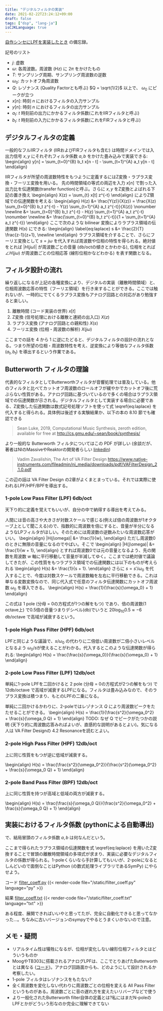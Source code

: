 ```yaml
---
title: "デジタルフィルタの実装"
date: 2021-02-22T23:24:12+09:00
draft: false
tags: ["dsp", "lang-ja"]
isCJKLanguage: true
---
```


[自作シンセにLPFを実装したとき](https://github.com/klknn/synth2/commit/e8ee1bc4a237c5b2c5c388d2fab7a3fb1977c26a) の備忘録。

記号のリスト

- $j$: 虚数
- $\omega$: 各周波数。周波数 (Hz) に $2\pi$ をかけたもの
- $T$: サンプリング周期、サンプリング周波数の逆数
- $\omega_0$: カットオフ角周波数
- $Q$: レゾナンス (Quality Factorとも呼ぶ) $Q = \sqrt{1/2}$ 以上で、 $\omega_0$ にピークが立つ
- $x[n]$: 時刻 $n$ におけるフィルタの入力サンプル
- $y[n]$: 時刻 $n$ におけるフィルタの出力サンプル
- $a_t$: $t$ 時刻前の出力にかかるフィルタ係数(これをIIRフィルタと呼ぶ)
- $b_t$: $t$ 時刻前の入力にかかるフィルタ係数(これをFIRフィルタと呼ぶ)

## デジタルフィルタの定義

一般的なフルIIRフィルタ (IIRおよびFIRフィルタも含む) は時間ドメインでは入出力信号 $x, y$ にそれぞれフィルタ係数 $a, b$ をかけた畳み込みで実装できる:
\begin{align}
y[n] = \sum_{t=0}^{B} b_t x[n - t] - \sum_{t=1}^{A} a_t y[n - t]
\end{align}

IIRフィルタが所望の周波数特性をもつように定義するにはZ変換・ラプラス変換・フーリエ変換を用いる。
先の時間領域の等式の両辺を入力 $x[n]$ で割った入出力比を伝達関数(transfer function)と呼ぶ。さらに $x, y$ をZ変換とよばれる下記の置き換え
\begin{align}
X(z) = \sum_{t} x[t] z^{-t}
\end{align}
によりZ領域での伝達関数を考える:
\begin{align}
H(z) &= \frac{Y(z)}{X(z)}
= \frac{X(z) \sum_{t=0}^{B} b_t z^{-t} - Y(z) \sum_{t=1}^{A} a_t z^{-t}}{X(z)} \nonumber \newline
&= \sum_{t=0}^{B} b_t z^{-t} - H(z) \sum_{t=1}^{A} a_t z^{-t} \nonumber \newline
&= \frac{\sum_{t=0}^{B} b_t z^{-t}}{1 + \sum_{t=1}^{A} a_t z^{-t}}
\end{align}
ここで次のような bilinear 変換によりラプラス領域の伝達関数 $H(s)$ にできる:
\begin{align}
\label{eq:laplace}
s &= \frac{2}{T} \frac{z-1}{z+1}, \newline
\end{align}
ラプラス領域を介することで、さらにフーリエ変換として $s = j \omega$ を代入すれば周波数や位相の特性を得られる。絶対値をとれば $|H(j \omega)|$ が周波数ごとの音量 (db/octの傾きとかわかる), 位相をとれば $\angle{H(j \omega)}$ が周波数ごとの位相応答 (線形位相かなどわかる) を表す関数となる。

## フィルタ設計の流れ

繰り返しになるが上記の各種変換により、デジタルの実装（離散時間領域）と、位相周波数応答の特性（フーリエ領域）を行き来することができる。ここでは触れないが、一時的にでてくるラプラス変換もアナログ回路との対応があり勉強すると楽しい。

1. 離散時間 (コード実装の世界) $x[t]$
2. Z変換 (信号処理における離散と連続の出入口) $X(z)$
3. ラプラス変換 (アナログ回路との親和性) $X(s)$
4. フーリエ変換 (位相・周波数の解析) $X(j\omega)$

ここまでの話を 4 から 1 に逆にたどると、デジタルフィルタの設計の流れとなる。つまり所望の位相・周波数特性を考え、逆変換により等価なフィルタ係数 $(a_t, b_t)$ を導出するという作業である。

## Butterworth フィルタの理論

代表的なフィルタとしてButterworthフィルタが音響処理では普及している。他のフィルタと比べてカットオフ周波数のロールオフが緩やかでカットオフ後に荒ぶらない性質がある。アナログ回路に基づいているので多くの場合はラプラス領域での伝達関数が示される。デジタルフィルタとして実装する場合に必要である、Z変換した伝達関数は数式記号処理ソフトを使って式 \eqref{eq:laplace} を代入すると得られる。具体例は後述する実験結果か、以下の本の 8.10 節でも確認できる

> Sean Luke, 2019, Computational Music Synthesis, zeroth edition, available for free at http://cs.gmu.edu/~sean/book/synthesis/

より一般的な Butterworth フィルタについてはこの PDF が詳しい (余談だが、著者はNIのMassiveやReaktorの開発者らしい [linkedin](https://www.linkedin.com/in/vadim-zavalishin-451bb812b))

> Vadim Zavalishin, The Art of VA Filter Design https://www.native-instruments.com/fileadmin/ni_media/downloads/pdf/VAFilterDesign_2.1.0.pdf

この辺の話は VA Filter Design の2章がよくまとまっている。それでは実際に使われるLPF/HPF/BPFを導出する。

### 1-pole Low Pass Filter (LPF) 6db/oct

天下り的に定義を覚えてもいいが、自分の中で納得する導出を考えてみる。

人間には音の高さや大きさが対数スケールで感じる(例えば倍の周波数が1オクターブ上として聞こえる)ので、指数的に周波数を倍にすると、音量が半分になるようなLPフィルタがほしい。そのためには周波数の逆数みたいな周波数応答がいい。
\begin{align}
|H(j\omega)| &= \frac{1}{w},
\end{align}
ただし周波数0のときに無限の音量になるのでやばい。そこで
\begin{align}
|H(j\omega)| &= \frac{1}{w + 1},
\end{align}
とすれば周波数0では元の音量となるよう、先の関数を周波数 $w$ 軸に平行移動して音量が半減してゆく。ここまでは絶対値で議論してきたが、この性質をもつラプラス領域での伝達関数には以下のものが考えられる
\begin{align}
H(s) &= \frac{1}{s + 1}.
\end{align}
さらに $s = s' / \omega_0$ を代入することで、今度は対数スケールで周波数軸を左右に平行移動できる。これは単なる変数変換なので、同じ代入式で任意のフィルタ伝達関数にカットオフ周波数 $\omega_0$ を導入できる。
\begin{align}
H(s) = \frac{1}{\frac{s}{\omega_0} + 1}
\end{align}

この式は 1 pole (分母 = 0の方程式が1つの解をもつ) であり、倍の周波数(1 octave上) で0.5倍の音量つまりデシベル(db)でいうと $20 \log_{10} 0.5 \approx -6$ db/octave で高域が減衰するという。

### 1-pole High Pass Filter (HPF) 6db/oct

LPFと同じような議論で、$s / \omega_0$ の代わりに二倍低い周波数が二倍小さいレベルとなるよう $\omega_0 / s$が使えることがわかる。代入するとこのような伝達関数が得られる:
\begin{align}
H(s) = \frac{\frac{s}{\omega_0}}{\frac{s}{\omega_0} + 1}
\end{align}

### 2-pole Low Pass Filter (LPF) 12db/oct

単純に1-pole LPFを二回かけると 2 pole (分母 = 0の方程式が2つの解をもつ) で 12db/octave で高域が減衰するLPFになる。フィルタは畳み込みなので、そのラプラス変換は積つまり、もとのLPFの二乗になる。

単純に二回かけるかわりに、2-poleではレゾナンス $Q$ により周波数ピークをたたせることができる。
\begin{align}
H(s) = \frac{1}{\frac{s^2}{\omega_0^2} + \frac{s}{\omega_0 Q} + 1}
\end{align}
TODO: なぜ Q でピークがたつかの説明 (天下り的に周波数応答みればよいが、直感的な説明があるとよい)。気になる人は VA Filter Designの 4.2 Resonanceを読むとよい。

### 2-pole High Pass Filter (HPF) 12db/oct

上に同じ性質をもつが逆に低域が減衰する。

\begin{align}
H(s) = \frac{\frac{s^2}{\omega_0^2}}{\frac{s^2}{\omega_0^2} + \frac{s}{\omega_0 Q} + 1}
\end{align}

### 2-pole Band Pass Filter (BPF) 12db/oct

上に同じ性質を持つが高域と低域の両方が減衰する。

\begin{align}
H(s) = \frac{\frac{s}{\omega_0 Q}}{\frac{s^2}{\omega_0^2} + \frac{s}{\omega_0 Q} + 1}
\end{align}

## 実装におけるフィルタ係数 (pythonによる自動導出)

で、結局冒頭のフィルタ係数 $a, b$ は何なんだという。

ここまで得られたラプラス領域の伝達関数を式 \eqref{eq:laplace} を用いたZ変換することで冒頭の離散時間領域の多項式が求まり、実装に必要なデジタルフィルタの係数が得られる。1-poleくらいなら手計算してもいいが、2-poleになるとしんどいので面倒なことはPython (の数式処理ライブラリであるSymPy) にやらせよう。

コード [filter_coeff.py](/filter_coeff.py)
{{< render-code file="/static/filter_coeff.py" language="py" >}}

結果 [filter_coeff.txt](/filter_coeff.txt)
{{< render-code file="/static/filter_coeff.txt" language="txt" >}}

ある程度、展開できればいいやと思ってたが、完全に自動化できると思ってなかった...。ちなみに古いバージョンのsympyでやるとうまくいかないので注意。

## メモ・疑問

- リアルタイム性は犠牲になるが、位相が変化しない線形位相フィルタとはどういうものか
- MoogやTB303に搭載されるアナログLPFは、ここでとりあげたButterworthとは異なる ([コード](https://github.com/klknn/synth2/blob/c3d06e87b10fe31e6b68d060b1e5c8788f383d9d/tool/filter_coeff.py#L62-L73))。アナログ回路面からも、どのようにして設計されるか考察したい。
- 1-pole フィルタはレゾナンスをもたない?
- 全く周波数を変化しない代わりに周波数ごとの位相を変える All Pass Filterというものがある。周波数ごとに音の遅れ方を変えたいリバーブなどで使う
- より一般化されたButterworth filter自体の定義とは?私にはまだN-poleのLPFとかがどういう形なのか完全に理解できてない
